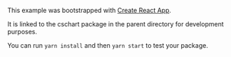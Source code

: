 This example was bootstrapped with [Create React App](https://github.com/facebook/create-react-app).

It is linked to the cschart package in the parent directory for development purposes.

You can run `yarn install` and then `yarn start` to test your package.
